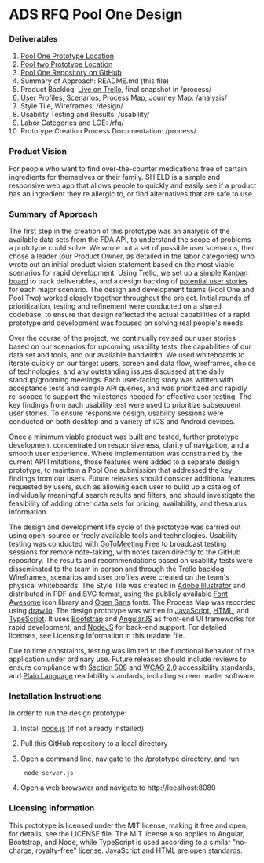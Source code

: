 ﻿# ADS RFQ Pool One Design

### Deliverables
1. [Pool One Prototype Location](http://pyramidopenfdadev.herokuapp.com)
2. [Pool two Prototype Location](https://ads-design-prototype.herokuapp.com)
3. [Pool One Repository on GitHub](https://github.com/PyramidSystemsInc/ADS-Design)
4. Summary of Approach: README.md (this file)
5. Product Backlog: [Live on Trello](https://trello.com/b/S1uBdwEg/product-backlog), final snapshot in /process/
6. User Profiles, Scenarios, Process Map, Journey Map: /analysis/
7. Style Tile, Wireframes: /design/
8. Usability Testing and Results: /usability/
9. Labor Categories and LOE: /rfq/
10. Prototype Creation Process Documentation: /process/

### Product Vision
For people who want to find over-the-counter medications free of certain ingredients for themselves or their family. SHIELD is a simple and responsive web app that allows people to quickly and easily see if a product has an ingredient they're allergic to, or find alternatives that are safe to use.

### Summary of Approach
The first step in the creation of this prototype was an analysis of the available data sets from the FDA API, to understand the scope of problems a prototype could solve. We wrote out a set of possible user scenarios, then chose a leader (our Product Owner, as detailed in the labor categories) who wrote out an initial product vision statement based on the most viable scenarios for rapid development. Using Trello, we set up a simple [Kanban board](https://trello.com/b/S1uBdwEg/product-backlog) to track deliverables, and a design backlog of [potential user stories](https://trello.com/b/KcsLZZtj/product-roadmap) for each major scenario. The design and development teams (Pool One and Pool Two) worked closely together throughout the project. Initial rounds of prioritization, testing and refinement were conducted on a shared codebase, to ensure that design reflected the actual capabilities of a rapid prototype and development was focused on solving real people's needs.

Over the course of the project, we continually revised our user stories based on our scenarios for upcoming usability tests, the capabilities of our data set and tools, and our available bandwidth. We used whiteboards to iterate quickly on our target users, screen and data flow, wireframes, choice of technologies, and any outstanding issues discussed at the daily standup/grooming meetings. Each user-facing story was written with acceptance tests and sample API queries, and was prioritized and rapidly re-scoped to support the milestones needed for effective user testing. The key findings from each usability test were used to prioritize subsequent user stories. To ensure responsive design, usability sessions were conducted on both desktop and a variety of iOS and Android devices.

Once a minimum viable product was built and tested, further prototype development concentrated on responsiveness, clarity of navigation, and a smooth user experience. Where implementation was constrained by the current API limitations, those features were added to a separate design prototype, to maintain a Pool One submission that addressed the key findings from our users. Future releases should consider additional features requested by users, such as allowing each user to build up a catalog of individually meaningful search results and filters, and should investigate the feasibility of adding other data sets for pricing, availability, and thesaurus information.

The design and development life cycle of the prototype was carried out using open-source or freely available tools and technologies. Usability testing was conducted with [GoToMeeting Free](http://free.gotomeeting.com) to broadcast testing sessions for remote note-taking, with notes taken directly to the GitHub repository. The results and recommendations based on usability tests were disseminated to the team in person and through the Trello backlog. Wireframes, scenarios and user profiles were created on the team's physical whiteboards. The Style Tile was created in [Adobe Illustrator](http://www.adobe.com/illustrator/) and distributed in PDF and SVG format, using the publicly available [Font Awesome](http://fortawesome.github.io/Font-Awesome/) icon library and [Open Sans](https://www.google.com/fonts#UsePlace:use/Collection:Open+Sans) fonts. The Process Map was recorded using [draw.io](https://www.draw.io/). The design prototype was written in [JavaScript](https://en.wikipedia.org/wiki/JavaScript), [HTML](https://en.wikipedia.org/wiki/HTML), and [TypeScript](http://www.typescriptlang.org/). It uses  [Bootstrap](http://getbootstrap.com) and [AngularJS](http://angularjs.org/) as front-end UI frameworks for rapid development, and [NodeJS](https://nodejs.org/) for back-end support. For detailed licenses, see Licensing Information in this readme file.

Due to time constraints, testing was limited to the functional behavior of the application under ordinary use. Future releases should include reviews to ensure compliance with [Section 508](http://www.section508.gov/section-508-standards-guide#Web) and [WCAG 2.0](http://www.w3.org/TR/WCAG20/#guidelines) accessibility standards, and [Plain Language](http://www.plainlanguage.gov/howto/quickreference/weblist.cfm) readability standards, including screen reader software.

### Installation Instructions
In order to run the design prototype:

1. Install [node.js](https://nodejs.org) (if not already installed)
2. Pull this GitHub repository to a local directory 
3. Open a command line, navigate to the /prototype directory, and run:

        node server.js
4. Open a web browswer and navigate to http://localhost:8080

### Licensing Information

This prototype is licensed under the MIT license, making it free and open; for details, see the LICENSE file. The MIT license also applies to Angular, Bootstrap, and Node, while TypeScript is used according to a similar "no-charge, royalty-free" [license](https://github.com/Microsoft/TypeScript/blob/master/LICENSE.txt). JavaScript and HTML are open standards.
